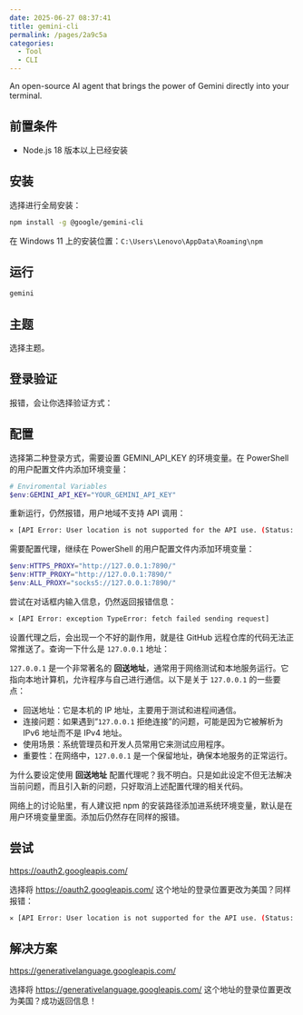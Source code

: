 ```yaml
---
date: 2025-06-27 08:37:41
title: gemini-cli
permalink: /pages/2a9c5a
categories:
  - Tool
  - CLI
---
```


An open-source AI agent that brings the power of Gemini directly into your terminal.

<!-- more -->

## 前置条件

- Node.js 18 版本以上已经安装

## 安装

选择进行全局安装：

```sh
npm install -g @google/gemini-cli
```

在 Windows 11 上的安装位置：`C:\Users\Lenovo\AppData\Roaming\npm`

## 运行

```sh
gemini
```

## 主题

选择主题。

## 登录验证

报错，会让你选择验证方式：

## 配置

选择第二种登录方式，需要设置 GEMINI_API_KEY 的环境变量。在 PowerShell 的用户配置文件内添加环境变量：

```ps1
# Enviromental Variables
$env:GEMINI_API_KEY="YOUR_GEMINI_API_KEY"
```

重新运行，仍然报错，用户地域不支持 API 调用：

```sh
✕ [API Error: User location is not supported for the API use. (Status: FAILED_PRECONDITION)]
```

需要配置代理，继续在 PowerShell 的用户配置文件内添加环境变量：

```ps1
$env:HTTPS_PROXY="http://127.0.0.1:7890/"
$env:HTTP_PROXY="http://127.0.0.1:7890/"
$env:ALL_PROXY="socks5://127.0.0.1:7890/"
```

尝试在对话框内输入信息，仍然返回报错信息：

```sh
✕ [API Error: exception TypeError: fetch failed sending request]
```

设置代理之后，会出现一个不好的副作用，就是往 GitHub 远程仓库的代码无法正常推送了。查询一下什么是 `127.0.0.1` 地址：

`127.0.0.1` 是一个非常著名的 **回送地址**，通常用于网络测试和本地服务运行。它指向本地计算机，允许程序与自己进行通信。以下是关于 `127.0.0.1` 的一些要点：

- 回送地址：它是本机的 IP 地址，主要用于测试和进程间通信。
- 连接问题：如果遇到“`127.0.0.1` 拒绝连接”的问题，可能是因为它被解析为 IPv6 地址而不是 IPv4 地址。
- 使用场景：系统管理员和开发人员常用它来测试应用程序。
- 重要性：在网络中，`127.0.0.1` 是一个保留地址，确保本地服务的正常运行。

为什么要设定使用 **回送地址** 配置代理呢？我不明白。只是如此设定不但无法解决当前问题，而且引入新的问题，只好取消上述配置代理的相关代码。

网络上的讨论贴里，有人建议把 npm 的安装路径添加进系统环境变量，默认是在用户环境变量里面。添加后仍然存在同样的报错。

## 尝试

https://oauth2.googleapis.com/

选择将 https://oauth2.googleapis.com/ 这个地址的登录位置更改为美国？同样报错：

```sh
✕ [API Error: User location is not supported for the API use. (Status: FAILED_PRECONDITION)]
```

## 解决方案

https://generativelanguage.googleapis.com/

选择将 https://generativelanguage.googleapis.com/ 这个地址的登录位置更改为美国？成功返回信息！
